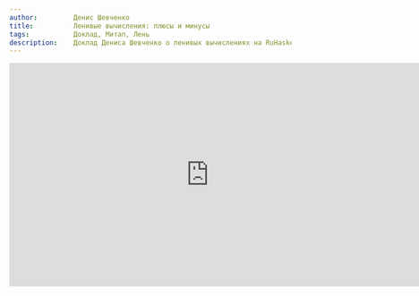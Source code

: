 ```yaml
---
author:         Денис Шевченко
title:          Ленивые вычисления: плюсы и минусы
tags:           Доклад, Митап, Лень
description:    Доклад Дениса Шевченко о ленивых вычислениях на RuHaskell.Meetup 2015 Summer.
---
```


<nobr><iframe
width="711" height="400"
src="https://www.youtube.com/embed/ZwTfE6SX-Bo"
frameborder="0" allowfullscreen></iframe><iframe
src="https://www.slideshare.net/slideshow/embed_code/key/"
width="476" height="400"
frameborder="0" marginwidth="0" marginheight="0" scrolling="no"></iframe></nobr>
